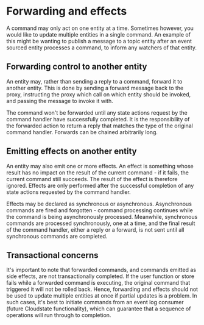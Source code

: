 # Forwarding and effects

A command may only act on one entity at a time. Sometimes however, you would like to update multiple entities in a single command. An example of this might be wanting to publish a message to a topic entity after an event sourced entity processes a command, to inform any watchers of that entity.

## Forwarding control to another entity

An entity may, rather than sending a reply to a command, forward it to another entity. This is done by sending a forward message back to the proxy, instructing the proxy which call on which entity should be invoked, and passing the message to invoke it with.

The command won't be forwarded until any state actions request by the command handler have successfully completed. It is the responsibility of the forwarded action to return a reply that matches the type of the original command handler. Forwards can be chained arbitrarily long.

## Emitting effects on another entity

An entity may also emit one or more effects. An effect is something whose result has no impact on the result of the current command - if it fails, the current command still succeeds. The result of the effect is therefore ignored. Effects are only performed after the successful completion of any state actions requested by the command handler.

Effects may be declared as synchronous or asynchronous. Asynchronous commands are fired and forgotten - command processing continues while the command is being asynchronously processed. Meanwhile, synchronous commands are processed synchronously, one at a time, and the final result of the command handler, either a reply or a forward, is not sent until all synchronous commands are completed.

## Transactional concerns

It's important to note that forwarded commands, and commands emitted as side effects, are not transactionally completed. If the user function or store fails while a forwarded command is executing, the original command that triggered it will not be rolled back. Hence, forwarding and effects should not be used to update multiple entities at once if partial updates is a problem. In such cases, it's best to initiate commands from an event log consumer (future Cloudstate functionality), which can guarantee that a sequence of operations will run through to completion.
